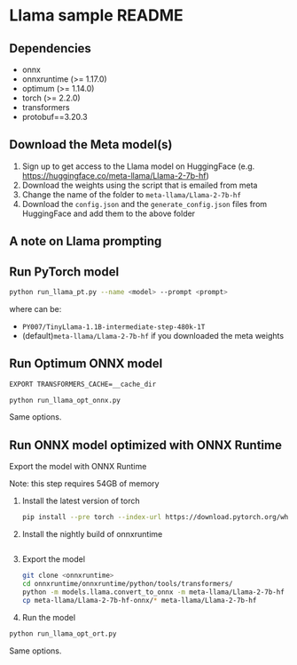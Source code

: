 # Llama sample README

## Dependencies

* onnx
* onnxruntime (>= 1.17.0)
* optimum (>= 1.14.0)
* torch (>= 2.2.0)
* transformers
* protobuf==3.20.3

## Download the Meta model(s)

1. Sign up to get access to the Llama model on HuggingFace (e.g. https://huggingface.co/meta-llama/Llama-2-7b-hf)
2. Download the weights using the script that is emailed from meta
3. Change the name of the folder to `meta-llama/Llama-2-7b-hf`
4. Download the `config.json` and the `generate_config.json` files from HuggingFace and add them to the above folder

## A note on Llama prompting




## Run PyTorch model

```bash
python run_llama_pt.py --name <model> --prompt <prompt>
```

where <model> can be:
* `PY007/TinyLlama-1.1B-intermediate-step-480k-1T`
* (default)`meta-llama/Llama-2-7b-hf` if you downloaded the meta weights

## Run Optimum ONNX model
```bash
EXPORT TRANSFORMERS_CACHE=__cache_dir
```

```bash
python run_llama_opt_onnx.py
```

Same options.

## Run ONNX model optimized with ONNX Runtime

Export the model with ONNX Runtime

Note: this step requires 54GB of memory

1. Install the latest version of torch

   ```bash 
   pip install --pre torch --index-url https://download.pytorch.org/whl/nightly/cu118
   ```


2. Install the nightly build of onnxruntime

  ```bash
  
  ```

3. Export the model

   ```bash
   git clone <onnxruntime>
   cd onnxruntime/onnxruntime/python/tools/transformers/
   python -m models.llama.convert_to_onnx -m meta-llama/Llama-2-7b-hf --output meta-llama/Llama-2-7b-hf-onnx
   cp meta-llama/Llama-2-7b-hf-onnx/* meta-llama/Llama-2-7b-hf
   ```

4. Run the model

```bash
python run_llama_opt_ort.py
```

Same options.

